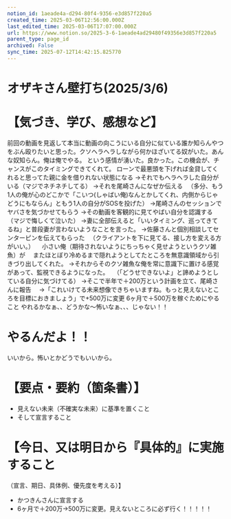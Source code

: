 ```yaml
---
notion_id: 1aeade4a-d294-80f4-9356-e3d857f220a5
created_time: 2025-03-06T12:56:00.000Z
last_edited_time: 2025-03-06T17:07:00.000Z
url: https://www.notion.so/2025-3-6-1aeade4ad29480f49356e3d857f220a5
parent_type: page_id
archived: False
sync_time: 2025-07-12T14:42:15.825770
---
```


# オザキさん壁打ち(2025/3/6)

# 【気づき、学び、感想など】
前回の動画を見返して本当に動画の向こうにいる自分に似ている誰か知らんやつをぶん殴りたいと思った。クソヘラヘラしながら何かほざいてる奴がいた。あんな奴知らん。俺は俺でやる。
という感情が湧いた。良かった。この機会が、チャンスがこのタイミングできてくれて。
ローンで最悪頭を下げれば金貸してくれると思ってた親に金を借りれない状態になる
→それでもヘラヘラした自分がいる（マジでネチネチしてる）
→それを尾崎さんになぜか伝える
　（多分、もう1人の俺が心のどこかで「こいつ(しゃばい俺)なんとかしてくれ、内側からじゃどうにもならん」ともう1人の自分がSOSを投げた）
→尾崎さんのセッションでヤバさを気づかせてもらう
→その動画を客観的に見てやばい自分を認識する（マジで悔しくて泣いた）
→妻に全部伝えると「いいタイミング、巡ってきてるね」と普段妻が言わないようなことを言った。
→佐藤さんと個別相談してセンターピンを伝えてもらった
　（クライアントを下に見てる、接し方を変える方がいい。）
　小さい俺（期待されないようにちっちゃく見せようというクソ雑魚）が
　またほとぼり冷めるまで隠れようとしてたところを無意識領域から引きづり出してくれた。
→それからそのクソ雑魚な俺を常に意識下に置ける感覚があって、監視できるようになった。
　（「どうせできないよ」と諦めようとしている自分に気づけてる）
→そこで半年で＋200万という計画を立て、尾崎さんに報告
　→「これいけてる未来想像できちゃいますね。もっと見えないところを目標におきましょう」で+500万に変更
6ヶ月で＋500万を稼ぐためにやること 
やれるかなぁ、、どうかな〜怖いなぁ、、、じゃない！！
# やるんだよ！！
いいから。怖いとかどうでもいいから。
# 【要点・要約（箇条書）】
- 見えない未来（不確実な未来）に基準を置くこと
- そして宣言すること
# 【今日、又は明日から『具体的』に実施すること
（宣言、期日、具体例、優先度を考える）】
- かつきんさんに宣言する
- 6ヶ月で＋200万→500万に変更。見えないところに必ず行く！！！！！